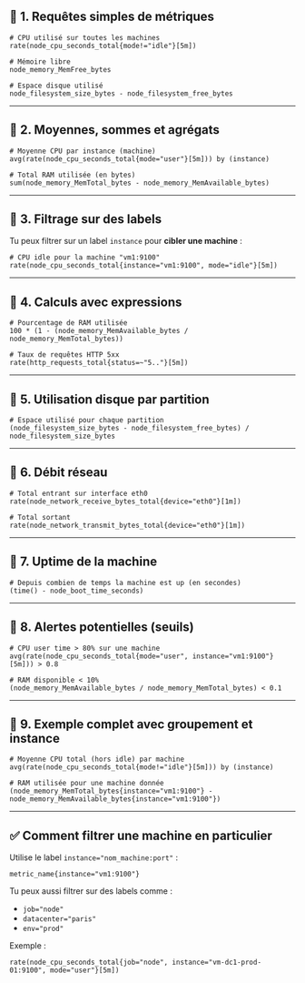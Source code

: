 ## 🔹 1. **Requêtes simples de métriques**

```promql
# CPU utilisé sur toutes les machines
rate(node_cpu_seconds_total{mode!="idle"}[5m])
```

```promql
# Mémoire libre
node_memory_MemFree_bytes
```

```promql
# Espace disque utilisé
node_filesystem_size_bytes - node_filesystem_free_bytes
```

---

## 🔹 2. **Moyennes, sommes et agrégats**

```promql
# Moyenne CPU par instance (machine)
avg(rate(node_cpu_seconds_total{mode="user"}[5m])) by (instance)
```

```promql
# Total RAM utilisée (en bytes)
sum(node_memory_MemTotal_bytes - node_memory_MemAvailable_bytes)
```

---

## 🔹 3. **Filtrage sur des labels**

Tu peux filtrer sur un label `instance` pour **cibler une machine** :

```promql
# CPU idle pour la machine "vm1:9100"
rate(node_cpu_seconds_total{instance="vm1:9100", mode="idle"}[5m])
```

---

## 🔹 4. **Calculs avec expressions**

```promql
# Pourcentage de RAM utilisée
100 * (1 - (node_memory_MemAvailable_bytes / node_memory_MemTotal_bytes))
```

```promql
# Taux de requêtes HTTP 5xx
rate(http_requests_total{status=~"5.."}[5m])
```

---

## 🔹 5. **Utilisation disque par partition**

```promql
# Espace utilisé pour chaque partition
(node_filesystem_size_bytes - node_filesystem_free_bytes) / node_filesystem_size_bytes
```

---

## 🔹 6. **Débit réseau**

```promql
# Total entrant sur interface eth0
rate(node_network_receive_bytes_total{device="eth0"}[1m])
```

```promql
# Total sortant
rate(node_network_transmit_bytes_total{device="eth0"}[1m])
```

---

## 🔹 7. **Uptime de la machine**

```promql
# Depuis combien de temps la machine est up (en secondes)
(time() - node_boot_time_seconds)
```

---

## 🔹 8. **Alertes potentielles (seuils)**

```promql
# CPU user time > 80% sur une machine
avg(rate(node_cpu_seconds_total{mode="user", instance="vm1:9100"}[5m])) > 0.8
```

```promql
# RAM disponible < 10%
(node_memory_MemAvailable_bytes / node_memory_MemTotal_bytes) < 0.1
```

---

## 🔹 9. **Exemple complet avec groupement et instance**

```promql
# Moyenne CPU total (hors idle) par machine
avg(rate(node_cpu_seconds_total{mode!="idle"}[5m])) by (instance)
```

```promql
# RAM utilisée pour une machine donnée
(node_memory_MemTotal_bytes{instance="vm1:9100"} - node_memory_MemAvailable_bytes{instance="vm1:9100"})
```

---

## ✅ **Comment filtrer une machine en particulier**

Utilise le label `instance="nom_machine:port"` :

```promql
metric_name{instance="vm1:9100"}
```

Tu peux aussi filtrer sur des labels comme :

* `job="node"`
* `datacenter="paris"`
* `env="prod"`

Exemple :

```promql
rate(node_cpu_seconds_total{job="node", instance="vm-dc1-prod-01:9100", mode="user"}[5m])
```


